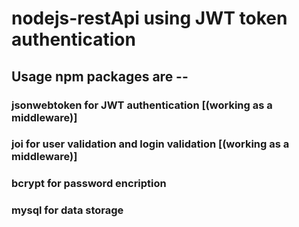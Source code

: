 # nodejs-restApi using JWT token authentication
## Usage npm packages are --

### jsonwebtoken for JWT authentication [(working as a middleware)]
### joi for user validation and login validation [(working as a middleware)]
### bcrypt for password encription 
### mysql for data storage
